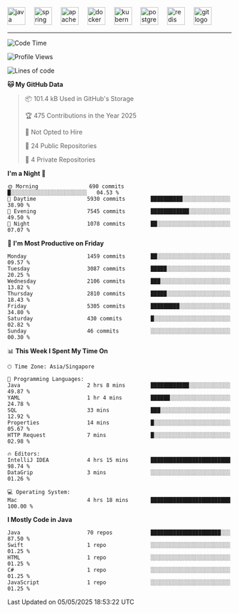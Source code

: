 <p align="left">
  <img src="https://cdn.jsdelivr.net/gh/devicons/devicon/icons/java/java-original.svg" height="40" alt="java logo"  />
  <img width="12" />
  <img src="https://cdn.jsdelivr.net/gh/devicons/devicon/icons/spring/spring-original.svg" height="40" alt="spring logo"  />
  <img width="12" />
  <img src="https://cdn.jsdelivr.net/gh/devicons/devicon/icons/apachekafka/apachekafka-original.svg" height="40" alt="apachekafka logo"  />
  <img width="12" />
  <img src="https://cdn.jsdelivr.net/gh/devicons/devicon/icons/docker/docker-original.svg" height="40" alt="docker logo"  />
  <img width="12" />
  <img src="https://cdn.jsdelivr.net/gh/devicons/devicon/icons/kubernetes/kubernetes-plain.svg" height="40" alt="kubernetes logo"  />
  <img width="12" />
  <img src="https://cdn.jsdelivr.net/gh/devicons/devicon/icons/postgresql/postgresql-original.svg" height="40" alt="postgresql logo"  />
  <img width="12" />
  <img src="https://cdn.jsdelivr.net/gh/devicons/devicon/icons/redis/redis-original.svg" height="40" alt="redis logo"  />
  <img width="12" />
  <img src="https://cdn.jsdelivr.net/gh/devicons/devicon/icons/git/git-original.svg" height="40" alt="git logo"  />
</p>


<!--<img src="https://media.giphy.com/media/LnQjpWaON8nhr21vNW/giphy.gif" width="60"> <em><b>I love connecting with different people</b> so if you want to say <b>hi, I'll be happy to meet you more!</b> 😊 </em> -->

---
<!--START_SECTION:waka-->
![Code Time](http://img.shields.io/badge/Code%20Time-2%2C305%20hrs%2036%20mins-blue)

![Profile Views](http://img.shields.io/badge/Profile%20Views-2-blue)

![Lines of code](https://img.shields.io/badge/From%20Hello%20World%20I%27ve%20Written-4.3%20million%20lines%20of%20code-blue)

**🐱 My GitHub Data** 

> 📦 101.4 kB Used in GitHub's Storage 
 > 
> 🏆 475 Contributions in the Year 2025
 > 
> 🚫 Not Opted to Hire
 > 
> 📜 24 Public Repositories 
 > 
> 🔑 4 Private Repositories 
 > 
**I'm a Night 🦉** 

```text
🌞 Morning                690 commits         █░░░░░░░░░░░░░░░░░░░░░░░░   04.53 % 
🌆 Daytime                5930 commits        ██████████░░░░░░░░░░░░░░░   38.90 % 
🌃 Evening                7545 commits        ████████████░░░░░░░░░░░░░   49.50 % 
🌙 Night                  1078 commits        ██░░░░░░░░░░░░░░░░░░░░░░░   07.07 % 
```
📅 **I'm Most Productive on Friday** 

```text
Monday                   1459 commits        ██░░░░░░░░░░░░░░░░░░░░░░░   09.57 % 
Tuesday                  3087 commits        █████░░░░░░░░░░░░░░░░░░░░   20.25 % 
Wednesday                2106 commits        ███░░░░░░░░░░░░░░░░░░░░░░   13.82 % 
Thursday                 2810 commits        █████░░░░░░░░░░░░░░░░░░░░   18.43 % 
Friday                   5305 commits        █████████░░░░░░░░░░░░░░░░   34.80 % 
Saturday                 430 commits         █░░░░░░░░░░░░░░░░░░░░░░░░   02.82 % 
Sunday                   46 commits          ░░░░░░░░░░░░░░░░░░░░░░░░░   00.30 % 
```


📊 **This Week I Spent My Time On** 

```text
🕑︎ Time Zone: Asia/Singapore

💬 Programming Languages: 
Java                     2 hrs 8 mins        ████████████░░░░░░░░░░░░░   49.87 % 
YAML                     1 hr 4 mins         ██████░░░░░░░░░░░░░░░░░░░   24.78 % 
SQL                      33 mins             ███░░░░░░░░░░░░░░░░░░░░░░   12.92 % 
Properties               14 mins             █░░░░░░░░░░░░░░░░░░░░░░░░   05.67 % 
HTTP Request             7 mins              █░░░░░░░░░░░░░░░░░░░░░░░░   02.98 % 

🔥 Editors: 
IntelliJ IDEA            4 hrs 15 mins       █████████████████████████   98.74 % 
DataGrip                 3 mins              ░░░░░░░░░░░░░░░░░░░░░░░░░   01.26 % 

💻 Operating System: 
Mac                      4 hrs 18 mins       █████████████████████████   100.00 % 
```

**I Mostly Code in Java** 

```text
Java                     70 repos            ██████████████████████░░░   87.50 % 
Swift                    1 repo              ░░░░░░░░░░░░░░░░░░░░░░░░░   01.25 % 
HTML                     1 repo              ░░░░░░░░░░░░░░░░░░░░░░░░░   01.25 % 
C#                       1 repo              ░░░░░░░░░░░░░░░░░░░░░░░░░   01.25 % 
JavaScript               1 repo              ░░░░░░░░░░░░░░░░░░░░░░░░░   01.25 % 
```




 Last Updated on 05/05/2025 18:53:22 UTC
<!--END_SECTION:waka-->


<!--
**SimakovIgor/SimakovIgor** is a ✨ _special_ ✨ repository because its `README.md` (this file) appears on your GitHub profile.

Here are some ideas to get you started:

- 🔭 I’m currently working on ...
- 🌱 I’m currently learning ...
- 👯 I’m looking to collaborate on ...
- 🤔 I’m looking for help with ...
- 💬 Ask me about ...
- 📫 How to reach me: ...
- 😄 Pronouns: ...
- ⚡ Fun fact: ...
-->
